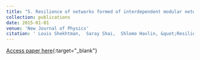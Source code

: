 ```yaml
---
title: "5. Resilience of networks formed of interdependent modular networks"
collection: publications
date: 2015-01-01
venue: 'New Journal of Physics'
citation: ' Louis Shekhtman,  Saray Shai,  Shlomo Havlin, &quot;Resilience of networks formed of interdependent modular networks.&quot; New Journal of Physics, 2015.'
---
```

[Access paper here](https://iopscience.iop.org/article/10.1088/1367-2630/17/12/123007/meta){:target="_blank"}
